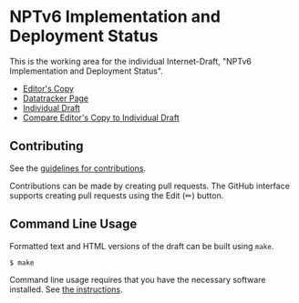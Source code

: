 # NPTv6 Implementation and Deployment Status

This is the working area for the individual Internet-Draft, "NPTv6 Implementation and Deployment Status".

* [Editor's Copy](https://buraglio.github.io/draft-buraglio-v6ops-nptv6-update/#go.draft-buraglio-v6ops-nptv6-update.html)
* [Datatracker Page](https://datatracker.ietf.org/doc/draft-buraglio-v6ops-nptv6-update)
* [Individual Draft](https://datatracker.ietf.org/doc/html/draft-buraglio-v6ops-nptv6-update)
* [Compare Editor's Copy to Individual Draft](https://buraglio.github.io/draft-buraglio-v6ops-nptv6-update/#go.draft-buraglio-v6ops-nptv6-update.diff)


## Contributing

See the
[guidelines for contributions](https://github.com/buraglio/draft-buraglio-v6ops-nptv6-update/blob/main/CONTRIBUTING.md).

Contributions can be made by creating pull requests.
The GitHub interface supports creating pull requests using the Edit (✏) button.


## Command Line Usage

Formatted text and HTML versions of the draft can be built using `make`.

```sh
$ make
```

Command line usage requires that you have the necessary software installed.  See
[the instructions](https://github.com/martinthomson/i-d-template/blob/main/doc/SETUP.md).

